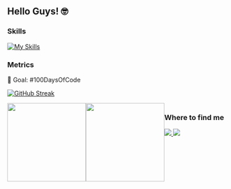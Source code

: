 
## Hello Guys! 🤓

### Skills

[![My Skills](https://skillicons.dev/icons?i=java,js,html,css,springboot,angular,aws,git,gitlab,vscode,postman,intellij,eclipse)](https://skillicons.dev)

### Metrics
🎯 Goal: #100DaysOfCode

[![GitHub Streak](https://streak-stats.demolab.com/?user=luizcornelli&theme=tokyonight&hide_border=true)](https://git.io/streak-stats)

 <div style="display: flex;">
  <img height="180em" src="https://github-readme-stats.vercel.app/api?username=luizcornelli&show_icons=true&theme=tokyonight&hide_border=true&include_all_commits=true&count_private=true"/>
  <img height="180em" src="https://github-readme-stats.vercel.app/api/top-langs/?username=luizcornelli&layout=compact&langs_count=16&theme=tokyonight&hide_border=true"/>
<div>

### Where to find me
<div> 
  <a href="mailto:seuemailaqui@gmail.com">
    <img src="https://img.shields.io/badge/Gmail-D14836?style=for-the-badge&logo=gmail&logoColor=white"/>
  </a>  <a href="https://www.linkedin.com/in/luizcornelli/" target="_blank"><img src="https://img.shields.io/badge/-LinkedIn-%230077B5?style=for-the-badge&logo=linkedin&logoColor=white" target="_blank"></a> 
</div>
